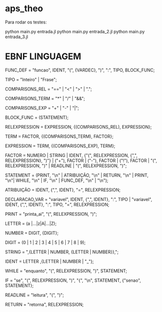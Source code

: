 # aps_theo

Para rodar os testes:

python main.py entrada.jl
python main.py entrada_2.jl
python main.py entrada_3.jl

# EBNF LINGUAGEM

FUNC_DEF = "funcao", IDENT, "(", {VARDEC}, ")", ":", TIPO, BLOCK_FUNC;

TIPO = "Inteiro" | "Frase";

COMPARISONS_REL = "==" | "<" | ">" | ".";

COMPARISONS_TERM = "*" | "/" | "&&";

COMPARISONS_EXP = "+" | "-" | "|";

BLOCK_FUNC = (STATEMENT);

RELEXPRESSION = EXPRESSION, {(COMPARISONS_REL), EXPRESSION};

TERM = FACTOR, {(COMPARISONS_TERM), FACTOR};

EXPRESSION = TERM, {(COMPARISONS_EXP), TERM};

FACTOR = NUMERO | STRING | IDENT, {"(", RELEXPRESSION, {",", RELEXPRESSION}, ")"} | ("+"), FACTOR | ("-"), FACTOR | ("!"), FACTOR | "(", RELEXPRESSION, ")" | READLINE | "(", RELEXPRESSION, ")";

STATEMENT = (PRINT, "\n" | ATRIBUIÇÃO, "\n" | RETURN, "\n" | PRINT, "\n"| WHILE, "\n" | IF, "\n" | FUNC_DEF, "\n" | "\n");

ATRIBUIÇÃO = IDENT, {",", IDENT}, "=", RELEXPRESSION;

DECLARACAO_VAR = "variavel", IDENT, {",", IDENT}, ":", TIPO | "variavel", IDENT, {",", IDENT}, ":", TIPO, "=", RELEXPRESSION;

PRINT = "printa_ai", "(", RELEXPRESSION, ")";

LETTER = (a |...|z|A|...|Z);

NUMBER = DIGIT, {DIGIT};

DIGIT = (0 | 1 | 2 | 3 | 4 | 5 | 6 | 7 | 8 | 9);

STRING = ",{LETTER | NUMBER, {LETTER | NUMBER}},";

IDENT = LETTER ,{LETTER | NUMBER | "_"};

WHILE = "enquanto", "(", RELEXPRESSION, ")", STATEMENT;

IF = "se", "(", RELEXPRESSION, ")", "{", "\n", STATEMENT, {"senao", STATEMENT};

READLINE = "leitura", "(", ")";

RETURN = "retorna", RELEXPRESSION;
